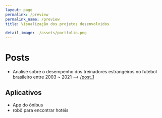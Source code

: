 ```yaml
---
layout: page
permalink: /preview
permalink_name: /preview
title: Visualização dos projetos desenvolvidos

detail_image: ./assets/portfolio.png
---
```


# Posts

 - Analise sobre o desempenho dos treinadores estrangeiros no futebol brasileiro 
   entre 2003 ~ 2021 --> [/post_1](post/post_1/post_1)

## Aplicativos 

- App do ônibus 
- robô para encontrar hotéis
